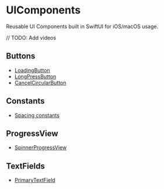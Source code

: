 # UIComponents

Reusable UI Components built in SwiftUI for iOS/macOS usage.

// TODO: Add videos

## Buttons
* [LoadingButton](https://mdb1.github.io/2023-01-04-new-app-components/#:~:text=Some%20examples%3A-,LoadingButton,-A%20button%20with)
* [LongPressButton](https://mdb1.github.io/2023-01-04-new-app-components/#:~:text=A-,button,-with%20a%20long)
* [CancelCircularButton](https://mdb1.github.io/2023-01-04-new-app-components/#:~:text=A-,circular,-button%20with%20a)

## Constants
* [Spacing constants](https://mdb1.github.io/2022-12-24-new-app-constants/)

## ProgressView
* [SpinnerProgressView](https://mdb1.github.io/2023-01-04-new-app-components/#:~:text=A-,custom,-progress%20view%20using)

## TextFields
* [PrimaryTextField](https://mdb1.github.io/2023-01-04-new-app-components/#:~:text=A-,TextField,-with%20an%20error)
